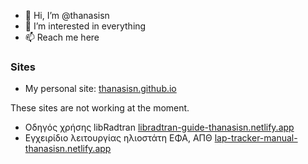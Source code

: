 - 👋 Hi, I’m @thanasisn
- 👀 I’m interested in everything
- 📫 Reach me here

### Sites 

- My personal site: [thanasisn.github.io](https://thanasisn.github.io/)

These sites are not working at the moment.
- Οδηγός χρήσης libRadtran [libradtran-guide-thanasisn.netlify.app](https://libradtran-guide-thanasisn.netlify.app)
- Εγχειρίδιο λειτουργίας ηλιοστάτη ΕΦΑ, ΑΠΘ  [lap-tracker-manual-thanasisn.netlify.app](https://lap-tracker-manual-thanasisn.netlify.app)    
    
<!---
thanasisn/thanasisn is a ✨ special ✨ repository because its `README.md` (this file) appears on your GitHub profile.
You can click the Preview link to take a look at your changes.
--->
